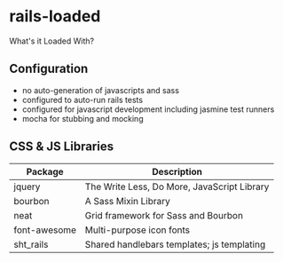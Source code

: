 # rails-loaded

What's it Loaded With?

## Configuration

* no auto-generation of javascripts and sass
* configured to auto-run rails tests
* configured for javascript development including jasmine test runners
* mocha for stubbing and mocking

## CSS & JS Libraries

| Package           | Description                                  |
| ----------------- | -------------------------------------------- |
| jquery            | The Write Less, Do More, JavaScript Library  |
| bourbon           | A Sass Mixin Library                         |
| neat              | Grid framework for Sass and Bourbon          |
| font-awesome      | Multi-purpose icon fonts                     |
| sht_rails         | Shared handlebars templates; js templating   |

